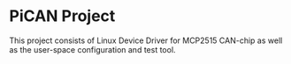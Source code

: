     
# PiCAN Project
This project consists of Linux Device Driver for MCP2515 CAN-chip as well as the user-space configuration and test tool.
